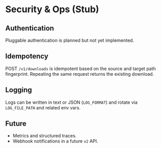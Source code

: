 # Security & Ops (Stub)

## Authentication
Pluggable authentication is planned but not yet implemented.

## Idempotency
POST `/v1/downloads` is idempotent based on the source and target path
fingerprint. Repeating the same request returns the existing download.

## Logging
Logs can be written in text or JSON (`LOG_FORMAT`) and rotate via
`LOG_FILE_PATH` and related env vars.

## Future
- Metrics and structured traces.
- Webhook notifications in a future `v2` API.
